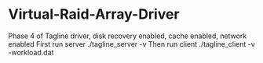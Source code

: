 # Virtual-Raid-Array-Driver
Phase 4 of Tagline driver, disk recovery enabled, cache enabled, network enabled
First run server  ./tagline_server -v 
Then run client ./tagline_client -v -workload.dat
